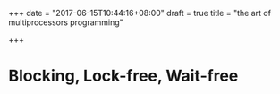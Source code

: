 +++
date = "2017-06-15T10:44:16+08:00"
draft = true
title = "the art of multiprocessors programming"

+++

# Blocking, Lock-free, Wait-free

